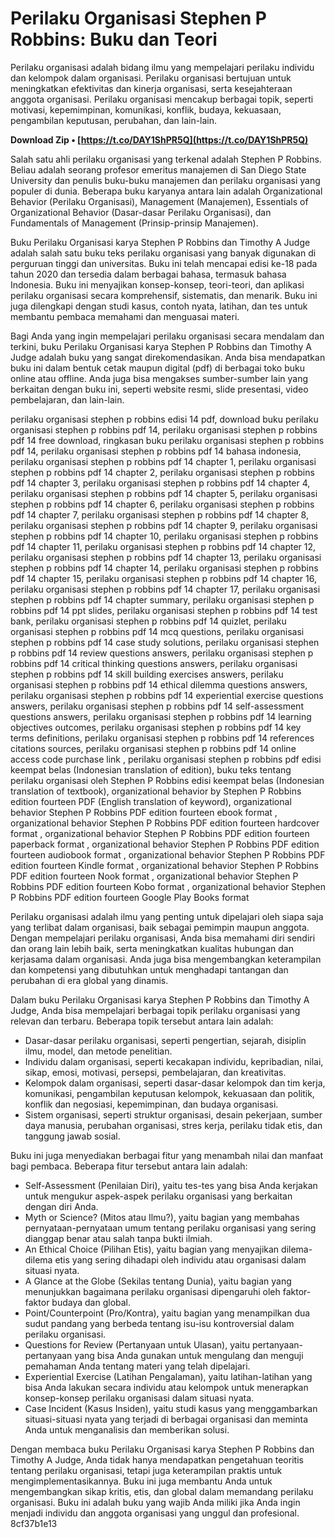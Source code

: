 
 
# Perilaku Organisasi Stephen P Robbins: Buku dan Teori
 
Perilaku organisasi adalah bidang ilmu yang mempelajari perilaku individu dan kelompok dalam organisasi. Perilaku organisasi bertujuan untuk meningkatkan efektivitas dan kinerja organisasi, serta kesejahteraan anggota organisasi. Perilaku organisasi mencakup berbagai topik, seperti motivasi, kepemimpinan, komunikasi, konflik, budaya, kekuasaan, pengambilan keputusan, perubahan, dan lain-lain.
 
**Download Zip • [https://t.co/DAY1ShPR5Q](https://t.co/DAY1ShPR5Q)**


 
Salah satu ahli perilaku organisasi yang terkenal adalah Stephen P Robbins. Beliau adalah seorang profesor emeritus manajemen di San Diego State University dan penulis buku-buku manajemen dan perilaku organisasi yang populer di dunia. Beberapa buku karyanya antara lain adalah Organizational Behavior (Perilaku Organisasi), Management (Manajemen), Essentials of Organizational Behavior (Dasar-dasar Perilaku Organisasi), dan Fundamentals of Management (Prinsip-prinsip Manajemen).
 
Buku Perilaku Organisasi karya Stephen P Robbins dan Timothy A Judge adalah salah satu buku teks perilaku organisasi yang banyak digunakan di perguruan tinggi dan universitas. Buku ini telah mencapai edisi ke-18 pada tahun 2020 dan tersedia dalam berbagai bahasa, termasuk bahasa Indonesia. Buku ini menyajikan konsep-konsep, teori-teori, dan aplikasi perilaku organisasi secara komprehensif, sistematis, dan menarik. Buku ini juga dilengkapi dengan studi kasus, contoh nyata, latihan, dan tes untuk membantu pembaca memahami dan menguasai materi.
 
Bagi Anda yang ingin mempelajari perilaku organisasi secara mendalam dan terkini, buku Perilaku Organisasi karya Stephen P Robbins dan Timothy A Judge adalah buku yang sangat direkomendasikan. Anda bisa mendapatkan buku ini dalam bentuk cetak maupun digital (pdf) di berbagai toko buku online atau offline. Anda juga bisa mengakses sumber-sumber lain yang berkaitan dengan buku ini, seperti website resmi, slide presentasi, video pembelajaran, dan lain-lain.
 
perilaku organisasi stephen p robbins edisi 14 pdf,  download buku perilaku organisasi stephen p robbins pdf 14,  perilaku organisasi stephen p robbins pdf 14 free download,  ringkasan buku perilaku organisasi stephen p robbins pdf 14,  perilaku organisasi stephen p robbins pdf 14 bahasa indonesia,  perilaku organisasi stephen p robbins pdf 14 chapter 1,  perilaku organisasi stephen p robbins pdf 14 chapter 2,  perilaku organisasi stephen p robbins pdf 14 chapter 3,  perilaku organisasi stephen p robbins pdf 14 chapter 4,  perilaku organisasi stephen p robbins pdf 14 chapter 5,  perilaku organisasi stephen p robbins pdf 14 chapter 6,  perilaku organisasi stephen p robbins pdf 14 chapter 7,  perilaku organisasi stephen p robbins pdf 14 chapter 8,  perilaku organisasi stephen p robbins pdf 14 chapter 9,  perilaku organisasi stephen p robbins pdf 14 chapter 10,  perilaku organisasi stephen p robbins pdf 14 chapter 11,  perilaku organisasi stephen p robbins pdf 14 chapter 12,  perilaku organisasi stephen p robbins pdf 14 chapter 13,  perilaku organisasi stephen p robbins pdf 14 chapter 14,  perilaku organisasi stephen p robbins pdf 14 chapter 15,  perilaku organisasi stephen p robbins pdf 14 chapter 16,  perilaku organisasi stephen p robbins pdf 14 chapter 17,  perilaku organisasi stephen p robbins pdf 14 chapter summary,  perilaku organisasi stephen p robbins pdf 14 ppt slides,  perilaku organisasi stephen p robbins pdf 14 test bank,  perilaku organisasi stephen p robbins pdf 14 quizlet,  perilaku organisasi stephen p robbins pdf 14 mcq questions,  perilaku organisasi stephen p robbins pdf 14 case study solutions,  perilaku organisasi stephen p robbins pdf 14 review questions answers,  perilaku organisasi stephen p robbins pdf 14 critical thinking questions answers,  perilaku organisasi stephen p robbins pdf 14 skill building exercises answers,  perilaku organisasi stephen p robbins pdf 14 ethical dilemma questions answers,  perilaku organisasi stephen p robbins pdf 14 experiential exercise questions answers,  perilaku organisasi stephen p robbins pdf 14 self-assessment questions answers,  perilaku organisasi stephen p robbins pdf 14 learning objectives outcomes,  perilaku organisasi stephen p robbins pdf 14 key terms definitions,  perilaku organisasi stephen p robbins pdf 14 references citations sources,  perilaku organisasi stephen p robbins pdf 14 online access code purchase link ,  perilaku organisasi stephen p robbins pdf edisi keempat belas (Indonesian translation of edition),  buku teks tentang perilaku organisasi oleh Stephen P Robbins edisi keempat belas (Indonesian translation of textbook),  organizational behavior by Stephen P Robbins edition fourteen PDF (English translation of keyword),  organizational behavior Stephen P Robbins PDF edition fourteen ebook format ,  organizational behavior Stephen P Robbins PDF edition fourteen hardcover format ,  organizational behavior Stephen P Robbins PDF edition fourteen paperback format ,  organizational behavior Stephen P Robbins PDF edition fourteen audiobook format ,  organizational behavior Stephen P Robbins PDF edition fourteen Kindle format ,  organizational behavior Stephen P Robbins PDF edition fourteen Nook format ,  organizational behavior Stephen P Robbins PDF edition fourteen Kobo format ,  organizational behavior Stephen P Robbins PDF edition fourteen Google Play Books format
 
Perilaku organisasi adalah ilmu yang penting untuk dipelajari oleh siapa saja yang terlibat dalam organisasi, baik sebagai pemimpin maupun anggota. Dengan mempelajari perilaku organisasi, Anda bisa memahami diri sendiri dan orang lain lebih baik, serta meningkatkan kualitas hubungan dan kerjasama dalam organisasi. Anda juga bisa mengembangkan keterampilan dan kompetensi yang dibutuhkan untuk menghadapi tantangan dan perubahan di era global yang dinamis.
  
Dalam buku Perilaku Organisasi karya Stephen P Robbins dan Timothy A Judge, Anda bisa mempelajari berbagai topik perilaku organisasi yang relevan dan terbaru. Beberapa topik tersebut antara lain adalah:
 
- Dasar-dasar perilaku organisasi, seperti pengertian, sejarah, disiplin ilmu, model, dan metode penelitian.
- Individu dalam organisasi, seperti kecakapan individu, kepribadian, nilai, sikap, emosi, motivasi, persepsi, pembelajaran, dan kreativitas.
- Kelompok dalam organisasi, seperti dasar-dasar kelompok dan tim kerja, komunikasi, pengambilan keputusan kelompok, kekuasaan dan politik, konflik dan negosiasi, kepemimpinan, dan budaya organisasi.
- Sistem organisasi, seperti struktur organisasi, desain pekerjaan, sumber daya manusia, perubahan organisasi, stres kerja, perilaku tidak etis, dan tanggung jawab sosial.

Buku ini juga menyediakan berbagai fitur yang menambah nilai dan manfaat bagi pembaca. Beberapa fitur tersebut antara lain adalah:

- Self-Assessment (Penilaian Diri), yaitu tes-tes yang bisa Anda kerjakan untuk mengukur aspek-aspek perilaku organisasi yang berkaitan dengan diri Anda.
- Myth or Science? (Mitos atau Ilmu?), yaitu bagian yang membahas pernyataan-pernyataan umum tentang perilaku organisasi yang sering dianggap benar atau salah tanpa bukti ilmiah.
- An Ethical Choice (Pilihan Etis), yaitu bagian yang menyajikan dilema-dilema etis yang sering dihadapi oleh individu atau organisasi dalam situasi nyata.
- A Glance at the Globe (Sekilas tentang Dunia), yaitu bagian yang menunjukkan bagaimana perilaku organisasi dipengaruhi oleh faktor-faktor budaya dan global.
- Point/Counterpoint (Pro/Kontra), yaitu bagian yang menampilkan dua sudut pandang yang berbeda tentang isu-isu kontroversial dalam perilaku organisasi.
- Questions for Review (Pertanyaan untuk Ulasan), yaitu pertanyaan-pertanyaan yang bisa Anda gunakan untuk mengulang dan menguji pemahaman Anda tentang materi yang telah dipelajari.
- Experiential Exercise (Latihan Pengalaman), yaitu latihan-latihan yang bisa Anda lakukan secara individu atau kelompok untuk menerapkan konsep-konsep perilaku organisasi dalam situasi nyata.
- Case Incident (Kasus Insiden), yaitu studi kasus yang menggambarkan situasi-situasi nyata yang terjadi di berbagai organisasi dan meminta Anda untuk menganalisis dan memberikan solusi.

Dengan membaca buku Perilaku Organisasi karya Stephen P Robbins dan Timothy A Judge, Anda tidak hanya mendapatkan pengetahuan teoritis tentang perilaku organisasi, tetapi juga keterampilan praktis untuk mengimplementasikannya. Buku ini juga membantu Anda untuk mengembangkan sikap kritis, etis, dan global dalam memandang perilaku organisasi. Buku ini adalah buku yang wajib Anda miliki jika Anda ingin menjadi individu dan anggota organisasi yang unggul dan profesional.
 8cf37b1e13
 
